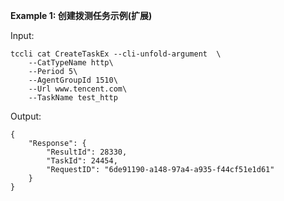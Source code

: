 **Example 1: 创建拨测任务示例(扩展)**



Input: 

```
tccli cat CreateTaskEx --cli-unfold-argument  \
    --CatTypeName http\
    --Period 5\
    --AgentGroupId 1510\
    --Url www.tencent.com\
    --TaskName test_http
```

Output: 
```
{
    "Response": {
        "ResultId": 28330,
        "TaskId": 24454,
        "RequestID": "6de91190-a148-97a4-a935-f44cf51e1d61"
    }
}
```

